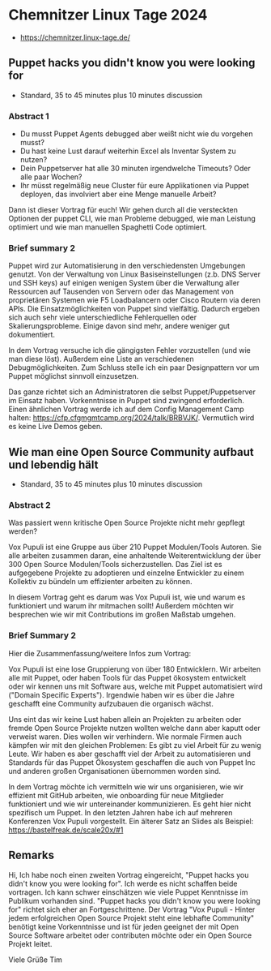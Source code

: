 # Chemnitzer Linux Tage 2024

* https://chemnitzer.linux-tage.de/

## Puppet hacks you didn't know you were looking for

* Standard, 35 to 45 minutes plus 10 minutes diѕcussion

### Abstract 1

* Du musst Puppet Agents debugged aber weißt nicht wie du vorgehen musst?
* Du hast keine Lust darauf weiterhin Excel als Inventar System zu nutzen?
* Dein Puppetserver hat alle 30 minuten irgendwelche Timeouts? Oder alle paar Wochen?
* Ihr müsst regelmäßig neue Cluster für eure Applikationen via Puppet deployen, das involviert aber eine Menge manuelle Arbeit?

Dann ist dieser Vortrag für euch! Wir gehen durch all die versteckten Optionen der puppet CLI, wie man Probleme debugged, wie man Leistung optimiert und wie man manuellen Spaghetti Code optimiert.

### Brief summary 2


Puppet wird zur Automatisierung in den verschiedensten Umgebungen genutzt. Von der Verwaltung von Linux Basiseinstellungen (z.b. DNS Server und SSH keys) auf einigen wenigen System über die Verwaltung aller Ressourcen auf Tausenden von Servern oder das Management von proprietären Systemen wie F5 Loadbalancern oder Cisco Routern via deren APIs. Die Einsatzmöglichkeiten von Puppet sind vielfältig. Dadurch ergeben sich auch sehr viele unterschiedliche Fehlerquellen oder Skalierungsprobleme. Einige davon sind mehr, andere weniger gut dokumentiert.

In dem Vortrag versuche ich die gängigsten Fehler vorzustellen (und wie man diese löst). Außerdem eine Liste an verschiedenen Debugmöglichkeiten. Zum Schluss stelle ich ein paar Designpattern vor um Puppet möglichst sinnvoll einzusetzen.

Das ganze richtet sich an Administratoren die selbst Puppet/Puppetserver im Einsatz haben. Vorkenntnisse in Puppet sind zwingend erforderlich. Einen ähnlichen Vortrag werde ich auf dem Config Management Camp halten: https://cfp.cfgmgmtcamp.org/2024/talk/BRBVJK/. Vermutlich wird es keine Live Demos geben.

## Wie man eine Open Source Community aufbaut und lebendig hält

* Standard, 35 to 45 minutes plus 10 minutes diѕcussion

### Abstract 2

Was passiert wenn kritische Open Source Projekte nicht mehr gepflegt werden?

Vox Pupuli ist eine Gruppe aus über 210 Puppet Modulen/Tools Autoren. Sie alle
arbeiten zusammen daran, eine anhaltende Weiterentwicklung der über 300 Open
Source Modulen/Tools sicherzustellen. Das Ziel ist es aufgegebene Projekte zu
adoptieren und einzelne Entwickler zu einem Kollektiv zu bündeln um effizienter
arbeiten zu können.

In diesem Vortrag geht es darum was Vox Pupuli ist, wie und warum es
funktioniert und warum ihr mitmachen sollt! Außerdem möchten wir besprechen
wie wir mit Contributions im großen Maßstab umgehen.


### Brief Summary 2

Hier die Zusammenfassung/weitere Infos zum Vortrag:

Vox Pupuli ist eine lose Gruppierung von über 180 Entwicklern. Wir arbeiten alle mit Puppet, oder haben Tools für das Puppet ökosystem entwickelt oder wir kennen uns mit Software aus, welche mit Puppet automatisiert wird ("Domain Specific Experts"). Irgendwie haben wir es über die Jahre geschafft eine Community aufzubauen die organisch wächst.

Uns eint das wir keine Lust haben allein an Projekten zu arbeiten oder fremde Open Source Projekte nutzen wollten welche dann aber kaputt oder verweist waren. Dies wollen wir verhindern. Wie normale Firmen auch kämpfen wir mit den gleichen Problemen: Es gibt zu viel Arbeit für zu wenig Leute. Wir haben es aber geschafft viel der Arbeit zu automatisieren und Standards für das Puppet Ökosystem geschaffen die auch von Puppet Inc und anderen großen Organisationen übernommen worden sind.

In dem Vortrag möchte ich vermitteln wie wir uns organisieren, wie wir effizient mit GitHub arbeiten, wie onboarding für neue Mitglieder funktioniert und wie wir untereinander kommunizieren. Es geht hier nicht spezifisch um Puppet. In den letzten Jahren habe ich auf mehreren Konferenzen Vox Pupuli vorgestellt. Ein älterer Satz an Slides als Beispiel: https://bastelfreak.de/scale20x/#1

## Remarks

Hi,
Ich habe noch einen zweiten Vortrag eingereicht, "Puppet hacks you didn't know you were looking for". Ich werde es nicht schaffen beide vortragen. Ich kann schwer einschätzen wie viele Puppet Kenntnisse im Publikum vorhanden sind. "Puppet hacks you didn't know you were looking for" richtet sich eher an Fortgeschrittene. Der Vortrag "Vox Pupuli - Hinter jedem erfolgreichen Open Source Projekt steht eine lebhafte Community" benötigt keine Vorkenntnisse und ist für jeden geeignet der mit Open Source Software arbeitet oder contributen möchte oder ein Open Source Projekt leitet.

Viele Grüße
Tim
